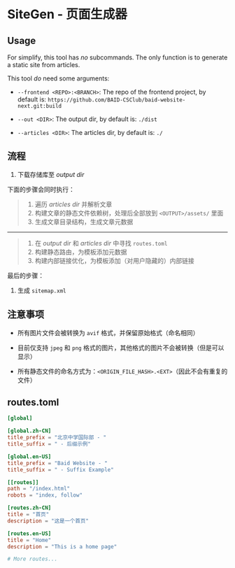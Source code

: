 # SiteGen - 页面生成器

## Usage

For simplify, this tool has *no* subcommands. The only function is to generate a static site from articles.

This tool *do* need some arguments:

- `--frontend <REPO>:<BRANCH>`: The repo of the frontend project, by default is: `https://github.com/BAID-CSClub/baid-website-next.git:build`

- `--out <DIR>`: The output dir, by default is: `./dist`

- `--articles <DIR>`: The articles dir, by default is: `./`

## 流程

1. 下载存储库至 *output dir*

下面的步骤会同时执行：

> 1. 遍历 *articles dir* 并解析文章
> 2. 构建文章的静态文件依赖树，处理后全部放到 `<OUTPUT>/assets/` 里面
> 3. 生成文章目录结构，生成文章元数据

---

> 1. 在 *output dir* 和 *articles dir* 中寻找 `routes.toml`
> 2. 构建静态路由，为模板添加元数据
> 3. 构建内部链接优化，为模板添加（对用户隐藏的）内部链接

最后的步骤：

1. 生成 `sitemap.xml`

## 注意事项

- 所有图片文件会被转换为 `avif` 格式，并保留原始格式（命名相同）

- 目前仅支持 `jpeg` 和 `png` 格式的图片，其他格式的图片不会被转换（但是可以显示）

- 所有静态文件的命名方式为：`<ORIGIN_FILE_HASH>.<EXT>`（因此不会有重复的文件）

## routes.toml

```toml
[global]

[global.zh-CN]
title_prefix = "北京中学国际部 - "
title_suffix = " - 后缀示例"

[global.en-US]
title_prefix = "Baid Website - "
title_suffix = " - Suffix Example"

[[routes]]
path = "/index.html"
robots = "index, follow"

[routes.zh-CN]
title = "首页"
description = "这是一个首页"

[routes.en-US]
title = "Home"
description = "This is a home page"

# More routes...
```
